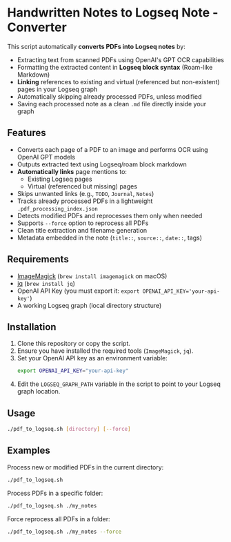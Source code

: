 # Handwritten Notes to Logseq Note - Converter

This script automatically **converts PDFs into Logseq notes** by:
- Extracting text from scanned PDFs using OpenAI's GPT OCR capabilities
- Formatting the extracted content in **Logseq block syntax** (Roam-like Markdown)
- **Linking** references to existing and virtual (referenced but non-existent) pages in your Logseq graph
- Automatically skipping already processed PDFs, unless modified
- Saving each processed note as a clean `.md` file directly inside your graph


## Features

- Converts each page of a PDF to an image and performs OCR using OpenAI GPT models
- Outputs extracted text using Logseq/roam block markdown
- **Automatically links** page mentions to:
  - Existing Logseq pages
  - Virtual (referenced but missing) pages
- Skips unwanted links (e.g., `TODO`, `Journal`, `Notes`)
- Tracks already processed PDFs in a lightweight `.pdf_processing_index.json`
- Detects modified PDFs and reprocesses them only when needed
- Supports `--force` option to reprocess all PDFs
- Clean title extraction and filename generation
- Metadata embedded in the note (`title::`, `source::`, `date::`, tags)

## Requirements

- [ImageMagick](https://imagemagick.org/index.php) (`brew install imagemagick` on macOS)
- [jq](https://stedolan.github.io/jq/) (`brew install jq`)
- OpenAI API Key (you must export it: `export OPENAI_API_KEY='your-api-key'`)
- A working Logseq graph (local directory structure)

## Installation

1. Clone this repository or copy the script.
2. Ensure you have installed the required tools (`ImageMagick`, `jq`).
3. Set your OpenAI API key as an environment variable:
   ```bash
   export OPENAI_API_KEY="your-api-key"
   ```
4. Edit the `LOGSEQ_GRAPH_PATH` variable in the script to point to your Logseq graph location.

## Usage
```bash
./pdf_to_logseq.sh [directory] [--force]
```


## Examples

Process new or modified PDFs in the current directory:

```bash
./pdf_to_logseq.sh
```
Process PDFs in a specific folder:

```bash
./pdf_to_logseq.sh ./my_notes
```

Force reprocess all PDFs in a folder:

```bash
./pdf_to_logseq.sh ./my_notes --force
```
